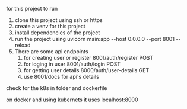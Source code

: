 for this project to run 

1. clone this project using ssh or https
2. create a venv for this project
3. install dependencies of the project
4. run the project using uvicorn main:app --host 0.0.0.0 --port 8001 --reload
5. There are some api endpoints 
    1. for creating user or register 8001/auth/register POST
   2. for loging in user 8001/auth/login POST
   3. for getting user details 8000/auth/user-details GET
   4. use 8001/docs for api's details


check for the k8s in folder and dockerfile

on docker and using kubernets it uses localhost:8000
